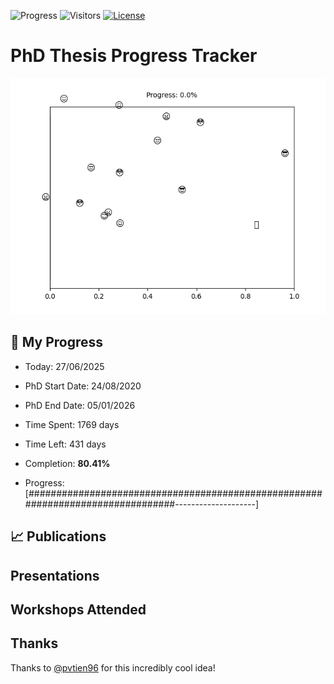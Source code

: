 ![Progress](https://img.shields.io/badge/Progress-80.41%25-63bc62?style=flat-square)
![Visitors](https://api.visitorbadge.io/api/combined?path=https%3A%2F%2Fgithub.com%2Fpvtien96%2FPhD_Thesis_Tracker&label=Views&labelColor=%2337d67a&countColor=%23ff8a65&style=flat-square)
[![License](https://img.shields.io/badge/License-Apache_2.0-blue.svg)](https://opensource.org/licenses/Apache-2.0)

# PhD Thesis Progress Tracker

<td style="width: 10%; padding: 10px; border: none;">
      <img src="progress.gif" alt="Progress" style="height: 10%">
</td>

## :calendar: My Progress

- Today: 27/06/2025
- PhD Start Date: 24/08/2020
- PhD End Date: 05/01/2026

- Time Spent: 1769 days
- Time Left: 431 days
- Completion: <b>80.41%</b>
- Progress: [################################################################################--------------------]

## 📈 Publications

## Presentations

## Workshops Attended

## Thanks

Thanks to [@pvtien96](https://github.com/pvtien96) for this incredibly cool idea!
